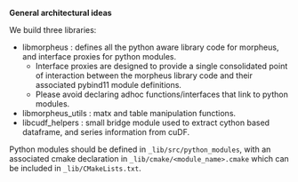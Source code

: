 <!--
SPDX-FileCopyrightText: Copyright (c) 2022-2023, NVIDIA CORPORATION & AFFILIATES. All rights reserved.
SPDX-License-Identifier: Apache-2.0

Licensed under the Apache License, Version 2.0 (the "License");
you may not use this file except in compliance with the License.
You may obtain a copy of the License at

http://www.apache.org/licenses/LICENSE-2.0

Unless required by applicable law or agreed to in writing, software
distributed under the License is distributed on an "AS IS" BASIS,
WITHOUT WARRANTIES OR CONDITIONS OF ANY KIND, either express or implied.
See the License for the specific language governing permissions and
limitations under the License.
-->

**General architectural ideas**

We build three libraries:
- libmorpheus : defines all the python aware library code for morpheus, and interface proxies for python modules.
  - Interface proxies are designed to provide a single consolidated point of interaction between the morpheus 
  library code and their associated pybind11 module definitions.
  - Please avoid declaring adhoc functions/interfaces that link to python modules.
- libmorpheus_utils : matx and table manipulation functions.
- libcudf_helpers : small bridge module used to extract cython based dataframe, and series information from cuDF.


Python modules should be defined in `_lib/src/python_modules`, with an associated cmake declaration in 
`_lib/cmake/<module_name>.cmake` which can be included in `_lib/CMakeLists.txt`.